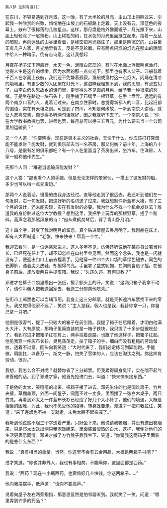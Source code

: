     第八梦 生财有道(1) 

   在东川，不容易遇到好月景。这一晚，有了大半轮的月亮，由山顶上斜照过来，引起我一种欣赏的兴致，悄悄地在山坡上的石板路上走着。天上没有云，深蓝色的夜幕上，散布了很稀落的几粒星点。这样，那月盘是格外像面镜子，月光撒下来，山面上轻轻涂了一层薄粉。山上稀松的树，在水色的月光里面挺立起来，投着一丛丛的暗影。再向远处的山谷里看着，是峰峦把月光挡住了，那里是阴沉沉的。山谷里正有几户人家，月光地里看去，反是不见轮廓。只有两点闪烁的灯光在那山的阴暗中给人一种暗示，倒有点诗意。这让我想起

   月夜在扬子江下游航行，水天一色，满眼白茫茫的，有时在水面上浮起两点渔灯，觉得人生是这样的缥缈。因为水面的那一点火光下，那里也有家人父子。江船载着千百人在水面上夜航，我们还不免嫌着孤寂，渔船或渔村这一点灯火，闪烁在清凉的境地里，有更少数的人团聚在灯光下，这滋味我理想不到，我的思想，有点玄幻了，由李白低头思故乡的诗句里，更觉得久不见面的月色，给予我一种很浓的愁绪。于是坐在路边一块石头上，随手摘了石缝里一根野草，在手上盘弄。远远的有两个南京口音的人，说着话过来。在南京住家时，总觉得新都人的口音，比起旧都的国语，实在有天壤之别。可是到了四川，不知是何缘故，一听到南京人讲话，就让人悲喜交集，颇觉得多听两句话就好，因之我就听下去了。一个南京人说：“你在大学教书教授也罢，讲师也罢，每月总可以挣三五百元，为什么要去当一个公司里的运输员？”

   又一个人道：“你要晓得，现在是资本主义的社会，无论干什么，你应该打打算盘能不能发财？能发财，就到俱乐部去当一名茶房，那又何妨？前十年，上海的八十八号，是很有名的俱乐部吧？有一个人在里面当了茶房出来，坐汽车，住洋房，人家一般称他作先生。”

   先那个人问：“难道当运输员能发财？”

   这个人答：“那也看个人的手腕。但是无论怎样的笨家伙，一搭上了这发财的船，多少也可以啃一点元宝边。”

   那两个人说着话，慢慢的由我身边经过。直等他走到了很远去，我还听到他们左一句发财，右一句发财，把这好听的名词送了过来。我就想制件新蓝布大褂，有了三个月的设计，还未能实现，实在有发财的必要。我为什么不找一个机会发财去？难道我的身份胜过这位大学教授？想到这里，我把手上玩弄的那根野草，搓了个粉碎。高声念着那煞风景的诗：“自从煮鹤焚琴后，背了青山卧月明。”

   这十四个字，转变了我对明月的留恋，真个钻进草屋去卧月明了。我刚躺在床上，却有人大声喊道：“老张，快来快来！帮我一个忙。”

   我迎去看时，是一位远亲邓进才。这人多年不见，仿佛还听说他在某县县公署当科长，已经死在任上了，却不知怎样在山村里会见面。然而这个念头，我也是一闪就没有了，便迎出门口上前去握着手。见他穿一件四个大口袋的草绿色短衣，同色的长脚裤，踏着尖头皮鞋，却擦得乌亮。手里拿了盆式呢帽，在胸前当扇子摇。在他身子前后，却放着两只手提皮箱。我说：“久违久违，有何见教？”

   邓进才在裤子口袋里摸出一张纸，擦了额头上的汗。笑说：“这两只箱子我拿不动了，请你叫佣人把我送回家去，我送三分邮票他吃茶。”

   在街市上邮票也可以当辅币用。我身上这三分邮票，就是买长途汽车票找下来的零头。我又觉得他家不远了，笑说：“主人是我，佣人也是我，我替你拿一只，你自己拿一只吧。”

   他倒是很客气，提了一只较大的箱子在前引路。我提了箱子在后跟着，才明白他满头大汗，大有原故，那箱子里简直装的是一箱子铁块，我只提了十多步就很吃劲了。看到邓进才把箱子扛在肩上，两手扶着走路，也跟了他这样子，把箱子扛起。他见我穿一件灰布长衫，晃晃荡荡走，扶了箱子的手，细白而没有粗糙的劳动皱纹，透着不过意。回头向我笑道：“大时代来了，我们必定练习到脚能跑。手能做，肩能扛，以备万一。斯文一脉，怕失了官体的人，应该在淘汰之列。你这样肯劳动，很对。”

   我想，我怎么会不对呢？就替你省了三分邮票。但我累得周身臭汗，实在喘不起气来答他的话。到了邓进才家，他首先抢进门去，叫道：“快来快来接东西。”

   于是他的太太，笑嘻嘻的出来，把箱子接了进去。邓先生住的也是国难房子，竹片夹壁，草棚盖顶，外面一间屋子，阔宽不过一丈多，里面摆了一张白木桌子，两只竹凳。再看到邓太太一件蓝布长衫已经绽了好几个大小补丁，他们的境遇，大概是相当的困难，为此，我也不愿受他的招待，转身就要走。邓进才一把将我拉住，笑道：“来了连烟也不抽一支就走，未免太瞧不起亲戚了。”

   我听到他说瞧不起三个字透着严重，只好坐下来。他说请我吸烟，并没有送出卷烟来，只是邓太太送出两只粗泥饭碗来，里面装着滚热的白水，这样，我倒对他们的生活更表示同情。邓进才搬了方竹凳子靠我坐下，笑道：“你猜我这两箱子里面装的是些什么东西？”

   我说：“真有相当的重量。当然，你这里不会有五金用品，大概是两箱子书吧？”

   进才笑道。“你也并非外人，我也有事相商，不能瞒你，这里面都是西药。”

   我说：“西药？现在一小瓶西药，也要值好几十块钱，你这两箱子……”

   他向我摆摆手，低声道：“请你不要高声。”

   说着向屋子左右两旁指指，那意思显然是怕邻居听到。我就笑了一笑，问道：“哪里弄到许多的药品？”

